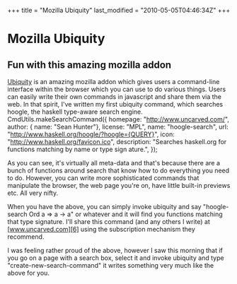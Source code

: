 +++
title = "Mozilla Ubiquity"
last_modified = "2010-05-05T04:46:34Z"
+++
# Mozilla Ubiquity

## Fun with this amazing mozilla addon

[Ubiquity][5] is an amazing mozilla addon which gives users a
command-line interface within the browser which you can use to do
various things. Users can easily write their own commands in javascript
and share them via the web. In that spirit, I've written my first
ubiquity command, which searches hoogle, the haskell type-aware search
engine.
CmdUtils.makeSearchCommand({
homepage: "http://www.uncarved.com/",
author: { name: "Sean Hunter"},
license: "MPL",
name: "hoogle-search",
url: "http://www.haskell.org/hoogle/?hoogle={QUERY}",
icon: "http://www.haskell.org/favicon.ico",
description: "Searches haskell.org for functions matching by name or type sign
ature.",
});

As you can see, it's virtually all meta-data and that's because there
are a bunch of functions around search that know how to do everything
you need to do. However, you can write more sophisticated commands that
manipulate the browser, the web page you're on, have little built-in
previews etc. All very nifty.

When you have the above, you can simply invoke ubiquity and say
"hoogle-search Ord a => a -> a" or whatever and it will find you
functions matching that type signature. I'll share this command (and
any others I write) at [www.uncarved.com][6] using the subscription
mechanism they recommend.

I was feeling rather proud of the above, however I saw this morning
that if you go on a page with a search box, select it and invoke
ubiquity and type "create-new-search-command" it writes something very
much like the above for you.

[1]: http://www.uncarved.com/articles/ubiquity
[2]: http://www.uncarved.com/
[3]: http://www.uncarved.com/articles/contact
[4]: http://www.uncarved.com/login/
[5]: https://addons.mozilla.org/en-US/firefox/addon/9527
[6]: http://www.uncarved.com/
[7]: http://www.uncarved.com/tags/computers
[8]: mailto:sean@uncarved.com
[9]: http://creativecommons.org/licenses/by-sa/4.0/
